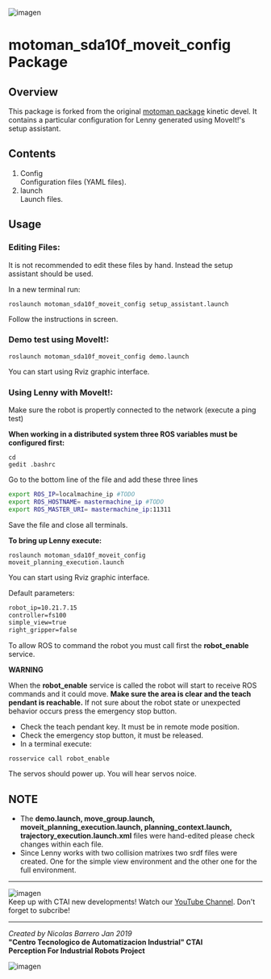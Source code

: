 ![imagen](https://raw.githubusercontent.com/ctaipuj/lenny_motoman/master/lenny.png)
# motoman\_sda10f\_moveit\_config Package
## Overview
This package  is forked from the original [motoman package](https://github.com/ros-industrial/motoman) kinetic devel. It contains a particular configuration for Lenny generated using MoveIt!'s setup assistant.

## Contents

1. Config  
Configuration files (YAML files).
2. launch  
Launch files.  

## Usage

### Editing Files:
It is not recommended to edit these files by hand. Instead the setup assistant should be used.

In a new terminal run:

`roslaunch motoman_sda10f_moveit_config setup_assistant.launch` 

Follow the instructions in screen.

### Demo test using MoveIt!:

`roslaunch motoman_sda10f_moveit_config demo.launch`

You can start using Rviz graphic interface.

### Using Lenny with MoveIt!:

Make sure the robot is propertly connected to the network (execute a ping test)

**When working in a distributed system three ROS variables must be configured first:**

```
cd
gedit .bashrc
```
Go to the bottom line of the file and add these three lines 

``` sh
export ROS_IP=localmachine_ip #TODO
export ROS_HOSTNAME= mastermachine_ip #TODO
export ROS_MASTER_URI= mastermachine_ip:11311
```

Save the file and close all terminals.

**To bring up Lenny execute:**

`roslaunch motoman_sda10f_moveit_config moveit_planning_execution.launch`

You can start using Rviz graphic interface.

Default parameters:

```xml
robot_ip=10.21.7.15
controller=fs100
simple_view=true
right_gripper=false
```

To allow ROS to command the robot you must call first the **robot_enable** service.

**WARNING**

When the **robot_enable** service is called the robot will start to receive ROS commands and it could move. **Make sure the area is clear and the teach pendant is reachable.** If not sure about the robot state or unexpected behavior occurs press the emergency stop button.

* Check the teach pendant key. It must be in remote mode position.
*  Check the emergency stop button, it must be released.
*  In a terminal execute:

`rosservice call robot_enable`

The servos should power up. You will hear servos noice.

## NOTE

* The **demo.launch, move\_group.launch, moveit\_planning\_execution.launch, planning\_context.launch, trajectory_execution.launch.xml** files were hand-edited please check changes within each file.
*  Since Lenny works with two collision matrixes two srdf files were created. One for the simple view environment and the other one for the full environment.

***
![imagen](https://bit.ly/2QOK5D6)  
Keep up with CTAI new developments! Watch our [YouTube Channel](https://www.youtube.com/channel/UC06RetpipAkfxl98UfEc21w). 
Don't forget to subcribe!
***
*Created by Nicolas Barrero Jan 2019*    
**"Centro Tecnologico de Automatizacion Industrial" CTAI  
Perception For Industrial Robots Project**

![imagen](https://bit.ly/2qVzHyL)
